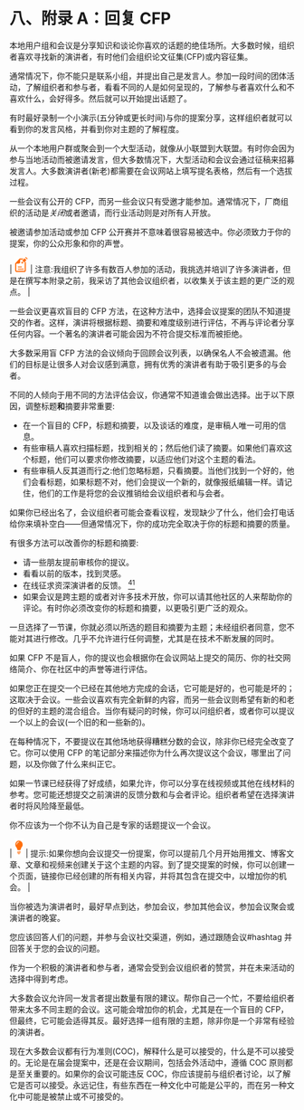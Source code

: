# 八、附录 A：回复 CFP

本地用户组和会议是分享知识和谈论你喜欢的话题的绝佳场所。大多数时候，组织者喜欢寻找新的演讲者，有时他们会组织论文征集(CFP)或内容征集。

通常情况下，你不能只是联系小组，并提出自己是发言人。参加一段时间的团体活动，了解组织者和参与者，看看不同的人是如何呈现的，了解参与者喜欢什么和不喜欢什么，会好得多。然后就可以开始提出话题了。

有时最好录制一个小演示(五分钟或更长时间)与你的提案分享，这样组织者就可以看到你的发言风格，并看到你对主题的了解程度。

从一个本地用户群或聚会到一个大型活动，就像从小联盟到大联盟。有时你会因为参与当地活动而被邀请发言，但大多数情况下，大型活动和会议会通过征稿来招募发言人。大多数演讲者(新老)都需要在会议网站上填写提名表格，然后有一个选拔过程。

一些会议有公开的 CFP，而另一些会议只有受邀才能参加。通常情况下，厂商组织的活动是*关闭*或者邀请，而行业活动则是对所有人开放。

被邀请参加活动或参加 CFP 公开赛并不意味着很容易被选中。你必须致力于你的提案，你的公众形象和你的声誉。

| ![](img/note.png) | 注意:我组织了许多有数百人参加的活动，我挑选并培训了许多演讲者，但是在撰写本附录之前，我采访了其他会议组织者，以收集关于该主题的更广泛的观点。 |

一些会议更喜欢盲目的 CFP 方法，在这种方法中，选择会议提案的团队不知道提交的作者。这样，演讲将根据标题、摘要和难度级别进行评估，不再与评论者分享任何内容。一个著名的演讲者可能会因为不符合提交标准而被拒绝。

大多数采用盲 CFP 方法的会议倾向于回顾会议列表，以确保名人不会被遗漏。他们的目标是让很多人对会议感到满意，拥有优秀的演讲者有助于吸引更多的与会者。

不同的人倾向于用不同的方法评估会议，你通常不知道谁会做出选择。出于以下原因，调整标题**和**摘要非常重要:

*   在一个盲目的 CFP，标题和摘要，以及谈话的难度，是审稿人唯一可用的信息。
*   有些审稿人喜欢扫描标题，找到相关的；然后他们读了摘要。如果他们喜欢这个标题，他们可以要求你修改摘要，以适应他们对这个主题的看法。
*   有些审稿人反其道而行之:他们忽略标题，只看摘要。当他们找到一个好的，他们会看标题，如果标题不对，他们会提议一个新的，就像报纸编辑一样。请记住，他们的工作是将您的会议推销给会议组织者和与会者。

如果你已经出名了，会议组织者可能会查看议程，发现缺少了什么，他们会打电话给你来填补空白——但通常情况下，你的成功完全取决于你的标题和摘要的质量。

有很多方法可以改善你的标题和摘要:

*   请一些朋友提前审核你的提议。
*   看看以前的版本，找到灵感。
*   在线征求资深演讲者的反馈。 [<sup>41</sup>](Public_Speaking_for_Geeks_0012.htm#_ftn41)
*   如果会议是跨主题的或者对许多技术开放，你可以请其他社区的人来帮助你的评论。有时你必须改变你的标题和摘要，以更吸引更广泛的观众。

一旦选择了一节课，你就必须以所选的题目和摘要为主题；未经组织者同意，您不能对其进行修改。几乎不允许进行任何调整，尤其是在技术不断发展的同时。

如果 CFP 不是盲人，你的提议也会根据你在会议网站上提交的简历、你的社交网络简介、你在社区中的声誉等进行评估。

如果您正在提交一个已经在其他地方完成的会话，它可能是好的，也可能是坏的；这取决于会议。一些会议喜欢有完全新鲜的内容，而另一些会议则希望有新的和老的但好的主题的混合组合。当你有疑问的时候，你可以问组织者，或者你可以提议一个以上的会议(一个旧的和一些新的)。

在每种情况下，不要提议在其他场地获得糟糕分数的会议，除非你已经完全改变了它。你可以使用 CFP 的笔记部分来描述你为什么再次提议这个会议，哪里出了问题，以及你做了什么来纠正它。

如果一节课已经获得了好成绩，如果允许，你可以分享在线视频或其他在线材料的参考。您可能还想提交之前演讲的反馈分数和与会者评论。组织者希望在选择演讲者时将风险降至最低。

你不应该为一个你不认为自己是专家的话题提议一个会议。

| ![](img/tip.png) | 提示:如果你想向会议提交一份提案，你可以提前几个月开始用推文、博客文章、文章和视频来创建关于这个主题的内容。到了提交提案的时候，你可以创建一个页面，链接你已经创建的所有相关内容，并将其包含在提交中，以增加你的机会。 |

当你被选为演讲者时，最好早点到达，参加会议，参加其他会议，参加会议聚会或演讲者的晚宴。

您应该回答人们的问题，并参与会议社交渠道，例如，通过跟随会议#hashtag 并回答关于您的会议的问题。

作为一个积极的演讲者和参与者，通常会受到会议组织者的赞赏，并在未来活动的选择中得到考虑。

大多数会议允许同一发言者提出数量有限的建议。帮你自己一个忙，不要给组织者带来太多不同主题的会议。这可能会增加你的机会，尤其是在一个盲目的 CFP，但最终，它可能会适得其反。最好选择一组有限的主题，除非你是一个非常有经验的演讲者。

现在大多数会议都有行为准则(COC)，解释什么是可以接受的，什么是不可以接受的。无论是在届会提案中，还是在会议期间，包括会外活动中，遵循 COC 原则都是至关重要的。如果你的会议可能违反 COC，你应该提前与组织者讨论，以了解它是否可以接受。永远记住，有些东西在一种文化中可能是公平的，而在另一种文化中可能是被禁止或不可接受的。